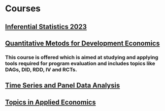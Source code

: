 # Courses

## [Inferential Statistics 2023](https://zahidasghar.com/infstat23) 

## [Quantitative Metods for Development Economics](https://zahidasghar.com/QM4DE/) 

### This course is offered which is aimed at studying and applying tools required for program evaluation and includes topics like DAGs, DID, RDD, IV and RCTs.

## [Time Series and Panel Data Analysis](https://zahidasghar.com/forecasting)

## [Topics in Applied Economics](https://zahidasghar.com/Applied_econometrics_2022)



